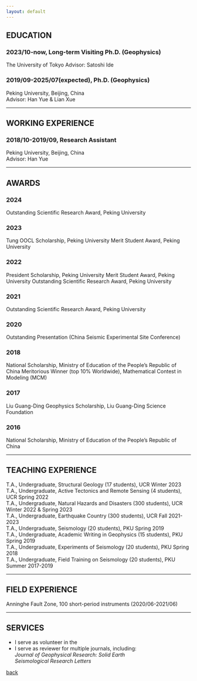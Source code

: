 ```yaml
---
layout: default
---
```

## EDUCATION

### 2023/10-now, Long-term Visiting Ph.D. (Geophysics)  
The University of Tokyo 
Advisor: Satoshi Ide 

### 2019/09-2025/07(expected), Ph.D. (Geophysics)  
Peking University, Beijing, China   
Advisor: Han Yue & Lian Xue

* * *
## WORKING EXPERIENCE  

### 2018/10-2019/09, Research Assistant  
Peking University, Beijing, China  
Advisor: Han Yue 

* * *
## AWARDS

### 2024  
Outstanding  Scientific Research Award, Peking University

### 2023  
Tung OOCL Scholarship, Peking University
Merit Student Award, Peking University 

### 2022  
President Scholarship, Peking University
Merit Student Award, Peking University 
Outstanding  Scientific Research Award, Peking University

### 2021
Outstanding  Scientific Research Award, Peking University 

### 2020
Outstanding Presentation (China Seismic Experimental Site Conference)  

### 2018  
National Scholarship, Ministry of Education of the People’s Republic of China
Meritorious Winner (top 10% Worldwide), Mathematical Contest in Modeling (MCM)

### 2017
Liu Guang-Ding Geophysics Scholarship, Liu Guang-Ding Science Foundation

### 2016  
National Scholarship, Ministry of Education of the People’s Republic of China

* * *
## TEACHING EXPERIENCE  
T.A., Undergraduate, Structural Geology (17 students), UCR Winter 2023  
T.A., Undergraduate, Active Tectonics and Remote Sensing (4 students), UCR Spring 2022  
T.A., Undergraduate, Natural Hazards and Disasters (300 students), UCR Winter 2022 & Spring 2023  
T.A., Undergraduate, Earthquake Country (300 students), UCR Fall 2021-2023  
T.A., Undergraduate, Seismology (20 students), PKU Spring 2019  
T.A., Undergraduate, Academic Writing in Geophysics (15 students), PKU Spring 2019  
T.A., Undergraduate, Experiments of Seismology (20 students), PKU Spring 2018  
T.A., Undergraduate, Field Training on Seismology (20 students), PKU Summer 2017-2019  

* * *
## FIELD EXPERIENCE  
Anninghe Fault Zone, 100 short-period instruments (2020/06-2021/06)  

* * *
## SERVICES  
* I serve as volunteer in the 
* I serve as reviewer for multiple journals, including:  
*Journal of Geophysical Research: Solid Earth*  
*Seismological Research Letters*  



[back](./)
